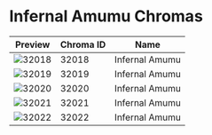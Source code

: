 # Infernal Amumu Chromas

| Preview | Chroma ID | Name |
|---------|-----------|------|
| ![32018](https://raw.communitydragon.org/latest/plugins/rcp-be-lol-game-data/global/default/v1/champion-chroma-images/32/32018.png) | 32018 | Infernal Amumu |
| ![32019](https://raw.communitydragon.org/latest/plugins/rcp-be-lol-game-data/global/default/v1/champion-chroma-images/32/32019.png) | 32019 | Infernal Amumu |
| ![32020](https://raw.communitydragon.org/latest/plugins/rcp-be-lol-game-data/global/default/v1/champion-chroma-images/32/32020.png) | 32020 | Infernal Amumu |
| ![32021](https://raw.communitydragon.org/latest/plugins/rcp-be-lol-game-data/global/default/v1/champion-chroma-images/32/32021.png) | 32021 | Infernal Amumu |
| ![32022](https://raw.communitydragon.org/latest/plugins/rcp-be-lol-game-data/global/default/v1/champion-chroma-images/32/32022.png) | 32022 | Infernal Amumu |
